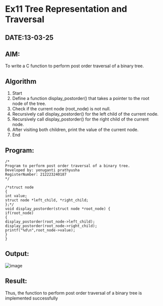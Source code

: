 # Ex11 Tree Representation and Traversal
## DATE:13-03-25
## AIM:
To write a C function to perform post order traversal of a binary tree.

## Algorithm
1. Start 
2. Define a function display_postorder() that takes a pointer to the root node of the tree. 
3. Check if the current node (root_node) is not null. 
4. Recursively call display_postorder() for the left child of the current node. 
5. Recursively call display_postorder() for the right child of the current node. 
6. After visiting both children, print the value of the current node. 
7. End  
## Program:
```
/*
Program to perform post order traversal of a binary tree.
Developed by: yenuganti prathyusha
RegisterNumber: 212223240187
*/
```
```
/*struct node 
{ 
int value; 
struct node *left_child, *right_child; 
};*/ 
void display_postorder(struct node *root_node) { 
if(root_node) 
{ 
display_postorder(root_node->left_child); 
display_postorder(root_node->right_child); 
printf("%d\n",root_node->value); 
} 
} 
```
## Output:

![image](https://github.com/user-attachments/assets/0cefda7c-e3a4-4da2-99c8-ccae04c1f6ed)


## Result:
Thus, the function to perform post order traversal of a binary tree is implemented successfully
